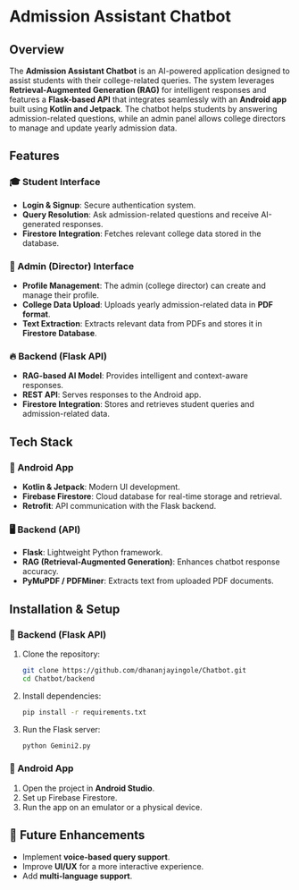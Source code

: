 # Admission Assistant Chatbot

## Overview
The **Admission Assistant Chatbot** is an AI-powered application designed to assist students with their college-related queries. The system leverages **Retrieval-Augmented Generation (RAG)** for intelligent responses and features a **Flask-based API** that integrates seamlessly with an **Android app** built using **Kotlin and Jetpack**. The chatbot helps students by answering admission-related questions, while an admin panel allows college directors to manage and update yearly admission data.

## Features
### 🎓 Student Interface
- **Login & Signup**: Secure authentication system.
- **Query Resolution**: Ask admission-related questions and receive AI-generated responses.
- **Firestore Integration**: Fetches relevant college data stored in the database.

### 🏫 Admin (Director) Interface
- **Profile Management**: The admin (college director) can create and manage their profile.
- **College Data Upload**: Uploads yearly admission-related data in **PDF format**.
- **Text Extraction**: Extracts relevant data from PDFs and stores it in **Firestore Database**.

### 🔥 Backend (Flask API)
- **RAG-based AI Model**: Provides intelligent and context-aware responses.
- **REST API**: Serves responses to the Android app.
- **Firestore Integration**: Stores and retrieves student queries and admission-related data.

## Tech Stack
### 📱 Android App
- **Kotlin & Jetpack**: Modern UI development.
- **Firebase Firestore**: Cloud database for real-time storage and retrieval.
- **Retrofit**: API communication with the Flask backend.

### 🖥️ Backend (API)
- **Flask**: Lightweight Python framework.
- **RAG (Retrieval-Augmented Generation)**: Enhances chatbot response accuracy.
- **PyMuPDF / PDFMiner**: Extracts text from uploaded PDF documents.

## Installation & Setup
### 🔧 Backend (Flask API)
1. Clone the repository:
   ```bash
   git clone https://github.com/dhananjayingole/Chatbot.git
   cd Chatbot/backend
   ```
2. Install dependencies:
   ```bash
   pip install -r requirements.txt
   ```
3. Run the Flask server:
   ```bash
   python Gemini2.py
   ```

### 📲 Android App
1. Open the project in **Android Studio**.
2. Set up Firebase Firestore.
3. Run the app on an emulator or a physical device.

## 📌 Future Enhancements
- Implement **voice-based query support**.
- Improve **UI/UX** for a more interactive experience.
- Add **multi-language support**.



